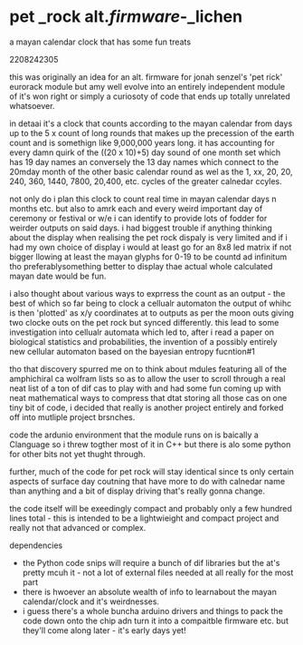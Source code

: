 # pet _rock alt._firmware_-_lichen
 a mayan calendar clock that has some fun treats

2208242305

this was originally an idea for an alt. firmware for jonah senzel's 'pet rick' eurorack module but amy well evolve into an entirely independent module of it's won right or simply a curiosoty of code that ends up totally unrelated whatsoever.

in detaai it's a clock that counts according to the mayan calendar from days up to the 5 x count of long rounds that makes up the precession of the earth count and is somethign like 9,000,000 years long. it has accounting for every damn quirk of the ((20 x 10)+5) day sound of one month set which has 19 day names an conversely the 13 day names which connect to the 20mday month of the other basic calendar round as wel as the 1, xx, 20, 20, 240, 360, 1440, 7800, 20,400, etc. cycles of the greater calnedar ccyles.

not only do i plan this clock to count real time in mayan calendar days n months etc. but also to amrk each and every weird important day of ceremony or festival or w/e i can identify to provide lots of fodder for weirder outputs on said days. i had biggest trouble if anything thinking about the display when realising the pet rock dispaly is very limited and if i had my own choice of display i would at least go for an 8x8 led matrix if not bigger llowing at least the mayan glyphs for 0-19 to  be countd ad infinitum tho preferablysomething better to display thae actual whole calculated mayan date would be fun.

i also thought about various ways to exprress the count as an output - the best of which so far being to clock a cellualr automaton the output of whihc is then 'plotted' as x/y coordinates at to outputs as per the moon outs giving two clocke outs on the pet rock but synced differently. this lead to some investigation into cellualr automata which led to, after i read a paper on biological statistics and probabilities, the invention of a possibly entirely new cellular automaton based on the bayesian entropy fucntion#1

tho that discovery spurred me on to think about mdules featuring all of the amphichiral ca wolfram lists so as to allow the user to scroll through a real neat list of a ton of dif cas to play with and had some fun coming up with neat mathematical ways to compress that dtat storing all those cas on one tiny bit of code, i decided that really is another project entirely and forked off into mutliple project brsnches.

code
the ardunio environment that the module runs on is baically a Clanguage so i threw togther most of it in C++ but there is alo some python for other bits not yet thught through.

further, much of the code for pet rock will stay identical since ts only certain aspects of surface day coutning that have more to do with calnedar name than anything and a bit of display driving that's really gonna change.

the code itself will be exeedingly compact and probably only a few hundred lines total - this is intended to be a lightwieight and compact project and really not that advanced or complex.

dependencies
- the Python code snips will require a bunch of dif libraries but the at's pretty mcuh it - not a lot of external files needed at all really for the most part
- there is hwoever an absolute wealth of info to learnabout the mayan calendar/clock and it's weirdnesses.
- i guess there's a whole buncha arduino drivers and things to pack the code down onto the chip adn turn it into a compaitble firmware etc. but they'll come along later - it's early days yet!

